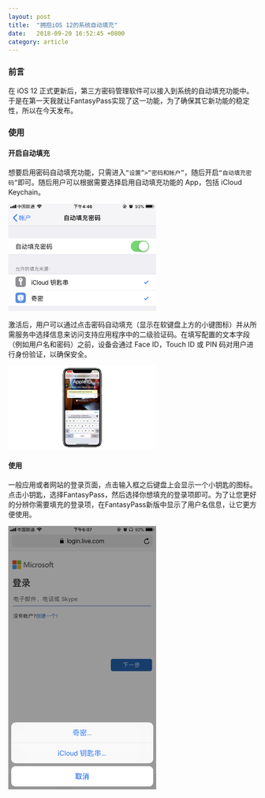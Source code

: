 ```yaml
---
layout: post
title:  "拥抱iOS 12的系统自动填充"
date:   2018-09-20 16:52:45 +0800
category: article 
---
```



### 前言

在 iOS 12 正式更新后，第三方密码管理软件可以接入到系统的自动填充功能中。于是在第一天我就让FantasyPass实现了这一功能，为了确保其它新功能的稳定性，所以在今天发布。

<!--more-->

### 使用

#### 开启自动填充

想要启用密码自动填充功能，只需进入`“设置”>“密码和帐户”`，随后开启`“自动填充密码”`即可。随后用户可以根据需要选择启用自动填充功能的 App，包括 iCloud Keychain。

<img src="/asset/images/system_autofill_setting.png" alt="Javascript Plugin" width="300" />

激活后，用户可以通过点击密码自动填充（显示在软键盘上方的小键图标）并从所需服务中选择信息来访问支持应用程序中的二级验证码。在填写配置的文本字段（例如用户名和密码）之前，设备会通过 Face ID，Touch ID 或 PIN 码对用户进行身份验证，以确保安全。

<img src="/asset/images/img201809181620240.jpg" alt="Javascript Plugin" width="300" />


#### 使用

一般应用或者网站的登录页面，点击输入框之后键盘上会显示一个小钥匙的图标。点击小钥匙，选择FantasyPass，然后选择你想填充的登录项即可。为了让您更好的分辨你需要填充的登录项，在FantasyPass新版中显示了用户名信息，让它更方便使用。

<img src="/asset/images/help_system_autofill.png" alt="Javascript Plugin" width="300" />